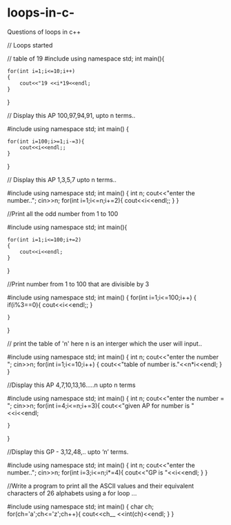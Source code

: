 # loops-in-c-
Questions of loops in c++



// Loops started

// table of 19
#include<iostream>
using namespace std;
int main(){
    
    for(int i=1;i<=10;i++)
    {
        cout<<"19 <<i*19<<endl;
    }
}



// Display this AP 100,97,94,91, upto n terms..

#include<iostream>
using namespace std;
int main()
{
    
    for(int i=100;i>=1;i-=3){
        cout<<i<<endl;;
    }
}



// Display this AP 1,3,5,7 upto n terms..

#include<iostream>
using namespace std;
int main()
{
    int n;
    cout<<"enter the number..";
    cin>>n;
    for(int i=1;i<=n;i+=2){
        cout<<i<<endl;;
    }
}


//Print all the odd number from 1 to 100

#include<iostream>
using namespace std;
int main(){
    
    for(int i=1;i<=100;i+=2)
    {
        cout<<i<<endl;
    }
}


//Print number from 1 to 100 that are divisible by 3

#include<iostream>
using namespace std;
int main()
{
    for(int i=1;i<=100;i++)
    {
        if(i%3==0){
            cout<<i<<endl;;
        }
        
    }
}



// print the table of 'n' here n is an interger which the user will input..

#include<iostream>
using namespace std;
int main()
{
    int  n;
    cout<<"enter the number ";
    cin>>n;
    for(int i=1;i<=10;i++)
    {
        cout<<"table of number is."<<n*i<<endl;
    }
}


//Display this AP 4,7,10,13,16.....n upto n terms 

#include<iostream>
using namespace std;
int main()
{
    int n;
    cout<<"enter the number = ";
    cin>>n;
    for(int i=4;i<=n;i+=3){
        cout<<"given AP for number is   "<<i<<endl;
        
    }
}


//Display this GP - 3,12,48,.. upto ‘n’ terms.

#include<iostream>
using namespace std;
int main()
{
    int n;
    cout<<"enter the number..";
    cin>>n;
    for(int i=3;i<=n;i*=4){
        cout<<"GP is  "<<i<<endl;
    }
}


//Write a program to print all the ASCII values and their equivalent characters of 26 alphabets using a for loop ...

#include<iostream>
using namespace std;
int main()
{ char ch;
    for(ch='a';ch<='z';ch++){
        cout<<ch__ <<int(ch)<<endl;
    }
}





